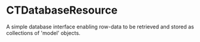# CTDatabaseResource
A simple database interface enabling row-data to be retrieved and stored as collections of 'model' objects.
